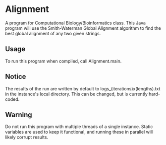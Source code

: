 # Alignment

A program for Computational Biology/Bioinformatics class. This Java program will use the Smith-Waterman Global Alignment algorithm to find the best global alignment of any two given strings.

## Usage

To run this program when compiled, call Alignment.main.

## Notice

The results of the run are written by default to logs_(iterations)x(lengths).txt in the instance's local directory. This can be changed, but is currently hard-coded.

## Warning

Do not run this program with multiple threads of a single instance. Static variables are used to keep it functional, and running these in parallel will likely corrupt results.
